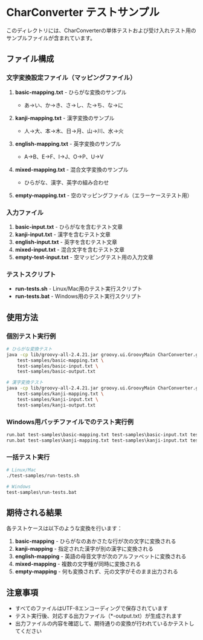 # CharConverter テストサンプル

このディレクトリには、CharConverterの単体テストおよび受け入れテスト用のサンプルファイルが含まれています。

## ファイル構成

### 文字変換設定ファイル（マッピングファイル）

1. **basic-mapping.txt** - ひらがな変換のサンプル
   - あ→い、か→き、さ→し、た→ち、な→に

2. **kanji-mapping.txt** - 漢字変換のサンプル
   - 人→大、本→木、日→月、山→川、水→火

3. **english-mapping.txt** - 英字変換のサンプル
   - A→B、E→F、I→J、O→P、U→V

4. **mixed-mapping.txt** - 混合文字変換のサンプル
   - ひらがな、漢字、英字の組み合わせ

5. **empty-mapping.txt** - 空のマッピングファイル（エラーケーステスト用）

### 入力ファイル

1. **basic-input.txt** - ひらがなを含むテスト文章
2. **kanji-input.txt** - 漢字を含むテスト文章
3. **english-input.txt** - 英字を含むテスト文章
4. **mixed-input.txt** - 混合文字を含むテスト文章
5. **empty-test-input.txt** - 空マッピングテスト用の入力文章

### テストスクリプト

- **run-tests.sh** - Linux/Mac用のテスト実行スクリプト
- **run-tests.bat** - Windows用のテスト実行スクリプト

## 使用方法

### 個別テスト実行例

```bash
# ひらがな変換テスト
java -cp lib/groovy-all-2.4.21.jar groovy.ui.GroovyMain CharConverter.groovy \
    test-samples/basic-mapping.txt \
    test-samples/basic-input.txt \
    test-samples/basic-output.txt

# 漢字変換テスト  
java -cp lib/groovy-all-2.4.21.jar groovy.ui.GroovyMain CharConverter.groovy \
    test-samples/kanji-mapping.txt \
    test-samples/kanji-input.txt \
    test-samples/kanji-output.txt
```

### Windows用バッチファイルでのテスト実行例

```cmd
run.bat test-samples\basic-mapping.txt test-samples\basic-input.txt test-samples\basic-output.txt
run.bat test-samples\kanji-mapping.txt test-samples\kanji-input.txt test-samples\kanji-output.txt
```

### 一括テスト実行

```bash
# Linux/Mac
./test-samples/run-tests.sh

# Windows
test-samples\run-tests.bat
```

## 期待される結果

各テストケースは以下のような変換を行います：

1. **basic-mapping** - ひらがなのあかさたな行が次の文字に変換される
2. **kanji-mapping** - 指定された漢字が別の漢字に変換される
3. **english-mapping** - 英語の母音文字が次のアルファベットに変換される
4. **mixed-mapping** - 複数の文字種が同時に変換される
5. **empty-mapping** - 何も変換されず、元の文字がそのまま出力される

## 注意事項

- すべてのファイルはUTF-8エンコーディングで保存されています
- テスト実行後、対応する出力ファイル（*-output.txt）が生成されます
- 出力ファイルの内容を確認して、期待通りの変換が行われているかテストしてください